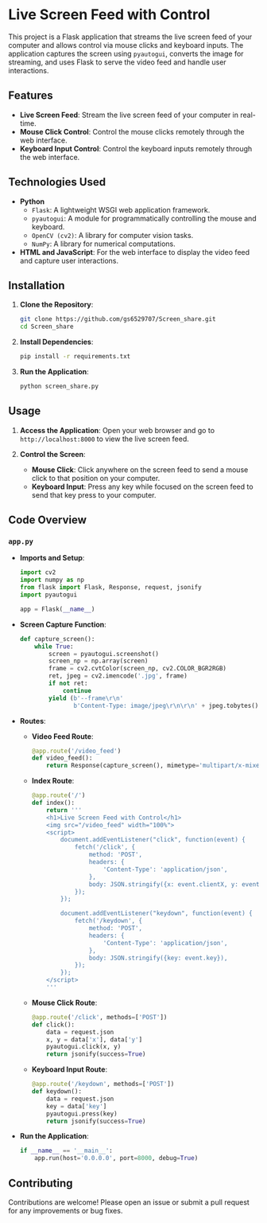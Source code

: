# Live Screen Feed with Control

This project is a Flask application that streams the live screen feed of your computer and allows control via mouse clicks and keyboard inputs. The application captures the screen using `pyautogui`, converts the image for streaming, and uses Flask to serve the video feed and handle user interactions.

## Features

- **Live Screen Feed**: Stream the live screen feed of your computer in real-time.
- **Mouse Click Control**: Control the mouse clicks remotely through the web interface.
- **Keyboard Input Control**: Control the keyboard inputs remotely through the web interface.

## Technologies Used

- **Python**
  - `Flask`: A lightweight WSGI web application framework.
  - `pyautogui`: A module for programmatically controlling the mouse and keyboard.
  - `OpenCV (cv2)`: A library for computer vision tasks.
  - `NumPy`: A library for numerical computations.
- **HTML and JavaScript**: For the web interface to display the video feed and capture user interactions.

## Installation

1. **Clone the Repository**:
    ```bash
    git clone https://github.com/gs6529707/Screen_share.git
    cd Screen_share
    ```

2. **Install Dependencies**:
    ```bash
    pip install -r requirements.txt
    ```

3. **Run the Application**:
    ```bash
    python screen_share.py
    ```

## Usage

1. **Access the Application**:
   Open your web browser and go to `http://localhost:8000` to view the live screen feed.

2. **Control the Screen**:
   - **Mouse Click**: Click anywhere on the screen feed to send a mouse click to that position on your computer.
   - **Keyboard Input**: Press any key while focused on the screen feed to send that key press to your computer.

## Code Overview

### `app.py`

- **Imports and Setup**:
    ```python
    import cv2
    import numpy as np
    from flask import Flask, Response, request, jsonify
    import pyautogui

    app = Flask(__name__)
    ```

- **Screen Capture Function**:
    ```python
    def capture_screen():
        while True:
            screen = pyautogui.screenshot()
            screen_np = np.array(screen)
            frame = cv2.cvtColor(screen_np, cv2.COLOR_BGR2RGB)
            ret, jpeg = cv2.imencode('.jpg', frame)
            if not ret:
                continue
            yield (b'--frame\r\n'
                   b'Content-Type: image/jpeg\r\n\r\n' + jpeg.tobytes() + b'\r\n')
    ```

- **Routes**:
    - **Video Feed Route**:
        ```python
        @app.route('/video_feed')
        def video_feed():
            return Response(capture_screen(), mimetype='multipart/x-mixed-replace; boundary=frame')
        ```

    - **Index Route**:
        ```python
        @app.route('/')
        def index():
            return '''
            <h1>Live Screen Feed with Control</h1>
            <img src="/video_feed" width="100%">
            <script>
                document.addEventListener("click", function(event) {
                    fetch('/click', {
                        method: 'POST',
                        headers: {
                            'Content-Type': 'application/json',
                        },
                        body: JSON.stringify({x: event.clientX, y: event.clientY}),
                    });
                });

                document.addEventListener("keydown", function(event) {
                    fetch('/keydown', {
                        method: 'POST',
                        headers: {
                            'Content-Type': 'application/json',
                        },
                        body: JSON.stringify({key: event.key}),
                    });
                });
            </script>
            '''
        ```

    - **Mouse Click Route**:
        ```python
        @app.route('/click', methods=['POST'])
        def click():
            data = request.json
            x, y = data['x'], data['y']
            pyautogui.click(x, y)
            return jsonify(success=True)
        ```

    - **Keyboard Input Route**:
        ```python
        @app.route('/keydown', methods=['POST'])
        def keydown():
            data = request.json
            key = data['key']
            pyautogui.press(key)
            return jsonify(success=True)
        ```

- **Run the Application**:
    ```python
    if __name__ == '__main__':
        app.run(host='0.0.0.0', port=8000, debug=True)
    ```

## Contributing

Contributions are welcome! Please open an issue or submit a pull request for any improvements or bug fixes.

